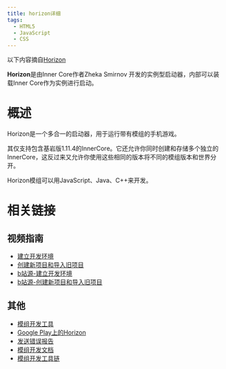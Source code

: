 ```yaml
---
title: horizon详细
tags:
  - HTML5
  - JavaScript
  - CSS
---
```


以下内容摘自[Horizon](https://wiki.mcbe-dev.net/p/Horizon)

**Horizon**是由Inner Core作者Zheka Smirnov 开发的实例型启动器，内部可以装载Inner Core作为实例进行启动。

# 概述

Horizon是一个多合一的启动器，用于运行带有模组的手机游戏。

其仅支持包含基岩版1.11.4的InnerCore。它还允许你同时创建和存储多个独立的InnerCore，这反过来又允许你使用这些相同的版本将不同的模组版本和世界分开。

Horizon模组可以用JavaScript、Java、C++来开发。

# 相关链接

## 视频指南

- [建立开发环境](https://www.youtube.com/watch?v=ofwKkRYh97k&t=1s)
- [创建新项目和导入旧项目](https://www.youtube.com/watch?v=ykAVJoxKTKc)
- [b站源-建立开发环境](https://www.bilibili.com/video/BV1mt4y127qX/?share_source=copy_web&vd_source=951116f9da9a94a7dde9bf326df9d027)
- [b站源-创建新项目和导入旧项目](https://www.bilibili.com/video/BV1JK411V7QM/?share_source=copy_web&vd_source=951116f9da9a94a7dde9bf326df9d027)
## 其他

- [模组开发工具](https://vk.com/core_engine)
- [Google Play上的Horizon](https://play.google.com/store/apps/details?id=com.zheka.horizon)
- [发送错误报告](https://vk.com/topic-134044100_41523503)
- [模组开发文档](https://docs.mineprogramming.org/)
- [模组开发工具链](https://github.com/zheka2304/innercore-mod-toolchain)